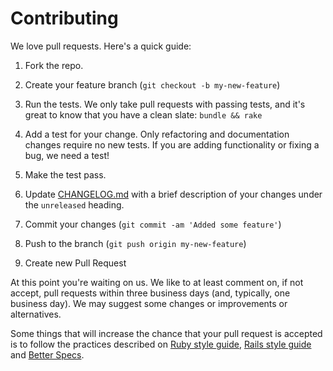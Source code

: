 # Contributing

We love pull requests. Here's a quick guide:

1. Fork the repo.

2. Create your feature branch (`git checkout -b my-new-feature`)

3. Run the tests. We only take pull requests with passing tests, and it's great
to know that you have a clean slate: `bundle && rake`

4. Add a test for your change. Only refactoring and documentation changes
require no new tests. If you are adding functionality or fixing a bug, we need
a test!

5. Make the test pass.

6. Update [CHANGELOG.md](https://github.com/Helabs/static_content/blob/master/CHANGELOG.md) with a brief description of your changes under the `unreleased` heading.

7. Commit your changes (`git commit -am 'Added some feature'`)

8. Push to the branch (`git push origin my-new-feature`)

9. Create new Pull Request

At this point you're waiting on us. We like to at least comment on, if not
accept, pull requests within three business days (and, typically, one business
day). We may suggest some changes or improvements or alternatives.

Some things that will increase the chance that your pull request is accepted is to follow the practices described on [Ruby style guide](https://github.com/bbatsov/ruby-style-guide), [Rails style guide](https://github.com/bbatsov/rails-style-guide) and [Better Specs](http://betterspecs.org/).

